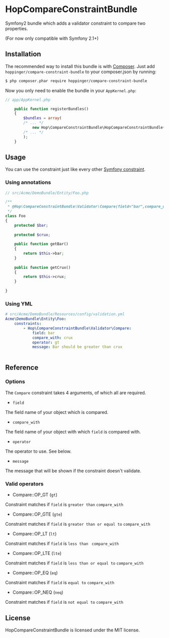 # HopCompareConstraintBundle

Symfony2 bundle which adds a validator constraint to compare two properties.

(For now only compatible with Symfony 2.1+)

## Installation

The recommended way to install this bundle is with [Composer](http://getcomposer.org/). 
Just add `hoppinger/compare-constraint-bundle` to your composer.json by running:

``` bash
$ php composer.phar require hoppinger/compare-constraint-bundle
```

Now you only need to enable the bundle in your `AppKernel.php`:

``` php
// app/AppKernel.php

    public function registerBundles()
    {
        $bundles = array(
        /* ... */
            new Hop\CompareConstraintBundle\HopCompareConstraintBundle(),
        /* ... */    
        );
	}

```

## Usage

You can use the constraint just like every other [Symfony constraint](http://symfony.com/doc/current/book/validation.html#constraints).

### Using annotations

``` php
// src/Acme/DemoBundle/Entity/Foo.php

/**
 * @Hop\CompareConstraintBundle\Validator\Compare(field="bar",compare_with="crux",operator="gt",message="Bar should be greater than crux")
 */
class Foo
{
	protected $bar;
	
	protected $crux;
	
	public function getBar()
	{
		return $this->bar;
	}
	
	public function getCrux()
	{
		return $this->crux;
	}
	
}
```

### Using YML

``` yaml
# src/Acme/DemoBundle/Resources/config/validation.yml
Acme\DemoBundle\Entity\Foo:
    constraints:
        - Hop\CompareConstraintBundle\Validator\Compare:
            field: bar
            compare_with: crux
            operator: gt
            message: Bar should be greater than crux
            
```           

## Reference

### Options

The `Compare` constraint takes 4 arguments, of which all are required.

 * `field` 

The field name of your object which is compared.  
  
 * `compare_with`

The field name of your object with which `field` is compared with.

 * `operator`

The operator to use. See below.

 * `message`
 
The message that will be shown if the constraint doesn't validate.    

### Valid operators

 * Compare::OP_GT (`gt`)

Constraint matches if `field` is `greater than` `compare_with`
 
 * Compare::OP_GTE (`gte`)
 
Constraint matches if `field` is `greater than or equal to` `compare_with`
 
 * Compare::OP_LT (`lt`)
 
Constraint matches if `field` is `less than ` `compare_with`
 
 * Compare::OP_LTE (`lte`)
 
Constraint matches if `field` is `less than or equal to` `compare_with`
 
 * Compare::OP_EQ (`eq`)
 
Constraint matches if `field` is `equal to` `compare_with`
 
 * Compare::OP_NEQ (`neq`)
 
Constraint matches if `field` is `not equal to` `compare_with`

## License

HopCompareConstraintBundle is licensed under the MIT license.
 